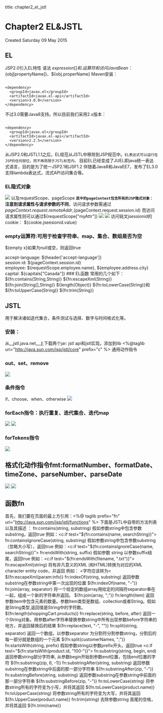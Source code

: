 title: chapter2_el_jstl 



#  Chapter2 EL&JSTL 
Created Saturday 09 May 2015

##  EL 
JSP2.0引入EL特性
语法
${expression}
[]和.运算符和访问JavaBean：${obj[propertyName]}、${obj.properName}
Maven安装：
```

<dependency>
  <groupId>javax.el</groupId>
  <artifactId>javax.el-api</artifactId>
  <version>3.0.0</version>
</dependency>

```
不过3.0需要Java8支持。所以目前我们采用2.x版本：
```

<dependency>
  <groupId>javax.el</groupId>
  <artifactId>javax.el-api</artifactId>
  <version>2.2.5</version>
</dependency>

```
从JSP2.0和JSTL1.1之后，EL规范从JSTL中移除到JSP规范中。` EL表达式可以运行在JSP的任何部位，而不再局限于JSTL标签内。 `
目前EL已经变成了JUEL即java统一表达式语言，目的是为了统一JSP2.1和JSF1.2
伴随着Java8和JavaEE7，发布了EL3.0支持lambda表达式，流式API访问集合等。

###  EL隐式对象 
![](/data/dokuwiki/booknote/pasted/20150510-103515.png)
以及requestScope、pageScope
**` 其中的pageContext包含所有的JSP隐式对象： `**
**注意到请求属性与请求参数的不同**，访问请求参数需通过${pageContext.request.remoteAddr},${pageContext.request.session.id}
而访问请求属性则可以通过${requestScope["myAttr"]}
![](/data/dokuwiki/booknote/pasted/20150510-103532.png)
![](/data/dokuwiki/booknote/pasted/20150510-103542.png)
访问铭文jsessionid的cookie：
${cookie.jseesionid.value}

###  empty运算符:可用于检查字符串、map、集合、数组是否为空 
${empty x}如果为null或空，则返回true

<html>
<head>
<title>Employee</title>
</head>
<body>
accept-language: ${header['accept-language']}
<br/>
session id: ${pageContext.session.id}
<br/>
employee: ${requestScope.employee.name}, ${employee.address.city}
<br/>
capital: ${capitals["Canada"]}
</body>
</html>
###  EL函数 
常用的几个如下：
${fn:contains(String,String)}
${fn:escapeXml(String)}
${fn:join(String[],String)}
${length(Object)}
${fn:toLowerCase(String)}和${fn:toUpperCase(String)}
${fn:trim(String)}

##  JSTL 
用于解决诸如迭代集合，条件测试与选择、数字与时间格式化等。

###  安装： 
从__jstl.java.net__上下载两个jar: jstl api和jstl实现。添加到lib
<%@taglib uri="http://java.sun.com/jsp/jstl/core" prefix="c" %>
通用动作指令

###  out、set、remove 
![](/data/dokuwiki/booknote/pasted/20150510-103722.png)

###  条件指令 
if、choose、when、otherwise
![](/data/dokuwiki/booknote/pasted/20150510-103757.png)

###  forEach指令：执行重复、迭代集合、迭代map 
![](/data/dokuwiki/booknote/pasted/20150510-103832.png)
![](/data/dokuwiki/booknote/pasted/20150510-103849.png)

###  forTokens指令 
![](/data/dokuwiki/booknote/pasted/20150510-103908.png)
##  格式化动作指令fmt:formatNumber、formatDate、timeZone、parseNumber、parseDate 
![](/data/dokuwiki/booknote/pasted/20150510-103935.png)
![](/data/dokuwiki/booknote/pasted/20150510-103959.png)

##  函数fn 
首先，我们要在页面的最上方引用：<%@ taglib prefix="fn" uri="http://java.sun.com/jsp/jstl/functions" %>
下面是JSTL中自带的方法列表以及其描述 ：
fn:contains(string, substring)
假如参数string中包含参数substring，返回true
例如：<c:if test="${fn:contains(name, searchString)}">
fn:containsIgnoreCase(string, substring)
假如参数string中包含参数substring（忽略大小写），返回true
例如：<c:if test="${fn:containsIgnoreCase(name, searchString)}">
fn:endsWith(string, suffix)
假如参数 string 以参数suffix结尾，返回true
例如：<c:if test="${fn:endsWith(filename, ".txt")}">
fn:escapeXml(string)
将有非凡意义的XML (和HTML)转换为对应的XML character entity code，并返回
例如： <字符应该转为&lt; ${fn:escapeXml(param:info)}
fn:indexOf(string, substring)
返回参数substring在参数string中第一次出现的位置
${fn:indexOf(name, "-")}
fn:join(array, separator)
将一个给定的数组array用给定的间隔符separator串在一起，组成一个新的字符串并返回。
${fn:join(array, ";")}
fn:length(item)
返回参数item中包含元素的数量。参数Item类型是数组、collection或者String。假如是String类型,返回值是String中的字符数。
${fn:length(shoppingCart.products)}
fn:replace(string, before, after)
返回一个String对象。用参数after字符串替换参数string中所有出现参数before字符串的地方，并返回替换后的结果
${fn:replace(text, "-", "&#149;")}
fn:split(string, separator)
返回一个数组，以参数separator 为分割符分割参数string，分割后的每一部分就是数组的一个元素
${fn:split(customerNames, ";")}
 fn:startsWith(string, prefix)
假如参数string以参数prefix开头，返回true
<c:if test="${fn:startsWith(product.id, "100-")}">
fn:substring(string, begin, end)
返回参数string部分字符串, 从参数begin开始到参数end位置，包括end位置的字符
${fn:substring(zip, 6, -1)}
fn:substringAfter(string, substring)
返回参数substring在参数string中后面的那一部分字符串
${fn:substringAfter(zip, "-")}
fn:substringBefore(string, substring)
返回参数substring在参数string中前面的那一部分字符串
${fn:substringBefore(zip, "-")}
fn:toLowerCase(string)
将参数string所有的字符变为小写，并将其返回
${fn.toLowerCase(product.name)}
fn:toUpperCase(string)
将参数string所有的字符变为大写，并将其返回
${fn.UpperCase(product.name)}
fn:trim(string)
去除参数string 首尾的空格，并将其返回
${fn.trim(name)}
